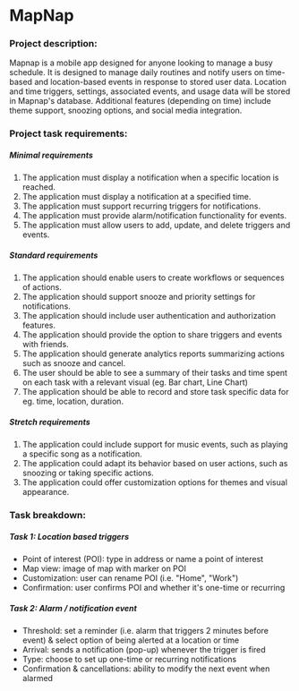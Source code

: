 # MapNap

### Project description:
Mapnap is a mobile app designed for anyone looking to manage a busy schedule. It is designed to manage daily routines and notify users on time-based and location-based events in response to stored user data. Location and time triggers, settings, associated events, and usage data will be stored in Mapnap's database. Additional features (depending on time) include theme support, snoozing options, and social media integration.

### Project task requirements:
##### Minimal requirements
1. The application must display a notification when a specific location is reached.
2. The application must display a notification at a specified time.
3. The application must support recurring triggers for notifications.
4. The application must provide alarm/notification functionality for events.
5. The application must allow users to add, update, and delete triggers and events.

##### Standard requirements
1. The application should enable users to create workflows or sequences of actions.
2. The application should support snooze and priority settings for notifications.
3. The application should include user authentication and authorization features.
4. The application should provide the option to share triggers and events with friends.
5. The application should generate analytics reports summarizing actions such as snooze and cancel.
6. The user should be able to see a summary of their tasks and time spent on each task with a relevant visual (eg. Bar chart, Line Chart)
7. The application should be able to record and store task specific data for eg. time, location, duration.

##### Stretch requirements
1. The application could include support for music events, such as playing a specific song as a notification.
2. The application could adapt its behavior based on user actions, such as snoozing or taking specific actions.
3. The application could offer customization options for themes and visual appearance.

### Task breakdown:
##### Task 1: Location based triggers
- Point of interest (POI): type in address or name a point of interest
- Map view: image of map with marker on POI
- Customization: user can rename POI (i.e. "Home", "Work")
- Confirmation: user confirms POI and whether it's one-time or recurring

##### Task 2: Alarm / notification event
- Threshold: set a reminder (i.e. alarm that triggers 2 minutes before event) & select option of being alerted at a location or time
- Arrival: sends a notification (pop-up) whenever the trigger is fired
- Type: choose to set up one-time or recurring notifications
- Confirmation & cancellations: ability to modify the next event when alarmed
